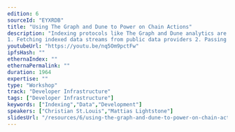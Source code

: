 ```yaml
---
edition: 6
sourceId: "EYXRDB"
title: "Using The Graph and Dune to Power on Chain Actions"
description: "Indexing protocols like The Graph and Dune analytics are great for getting insights on application-specific protocols. However, most are used strategic planning rather than being directly actionable. This workshop teaches developers how to make these insights actionable, by building simple programs in 3 steps:
1. Fetching indexed data streams from public data providers 2. Passing streams through models to generate signals 3. Generating and submitting transactions based on those signals"
youtubeUrl: "https://youtu.be/nq5Om9pctFw"
ipfsHash: ""
ethernaIndex: ""
ethernaPermalink: ""
duration: 1964
expertise: ""
type: "Workshop"
track: "Developer Infrastructure"
tags: ["Developer Infrastructure"]
keywords: ["Indexing","Data","Development"]
speakers: ["Christian St.Louis","Mattias Lightstone"]
slidesUrl: "/resources/6/using-the-graph-and-dune-to-power-on-chain-actions.pdf"
---
```

